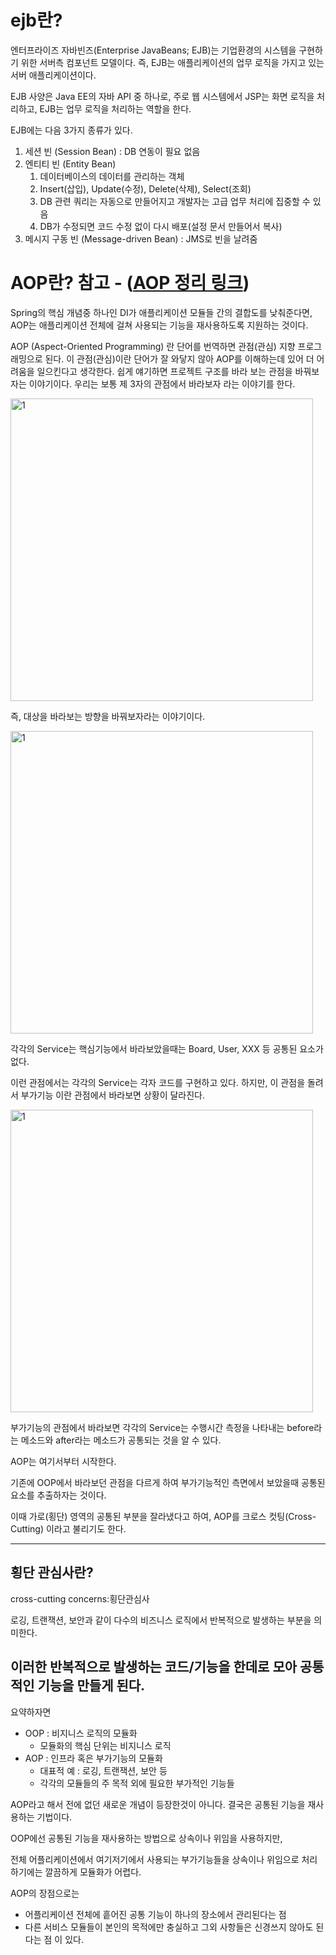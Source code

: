 # ejb란?
엔터프라이즈 자바빈즈(Enterprise JavaBeans; EJB)는 기업환경의 시스템을 구현하기 위한 서버측 컴포넌트 모델이다. 즉, EJB는 애플리케이션의 업무 로직을 가지고 있는 서버 애플리케이션이다. 

EJB 사양은 Java EE의 자바 API 중 하나로, 주로 웹 시스템에서 JSP는 화면 로직을 처리하고, EJB는 업무 로직을 처리하는 역할을 한다.

EJB에는 다음 3가지 종류가 있다.
1. 세션 빈 (Session Bean) : DB 연동이 필요 없음
2. 엔티티 빈 (Entity Bean)
    1. 데이터베이스의 데이터를 관리하는 객체
    2. Insert(삽입), Update(수정), Delete(삭제), Select(조회)
    3. DB 관련 쿼리는 자동으로 만들어지고 개발자는 고급 업무 처리에 집중할 수 있음
    4. DB가 수정되면 코드 수정 없이 다시 배포(설정 문서 만들어서 복사)
3. 메시지 구동 빈 (Message-driven Bean) : JMS로 빈을 날려줌

# AOP란? 참고 - ([AOP 정리 링크](https://jojoldu.tistory.com/71))
Spring의 핵심 개념중 하나인 DI가 애플리케이션 모듈들 간의 결합도를 낮춰준다면, AOP는 애플리케이션 전체에 걸쳐 사용되는 기능을 재사용하도록 지원하는 것이다.

AOP (Aspect-Oriented Programming) 란 단어를 번역하면 관점(관심) 지향 프로그래밍으로 된다.
이 관점(관심)이란 단어가 잘 와닿지 않아 AOP를 이해하는데 있어 더 어려움을 일으킨다고 생각한다.
쉽게 얘기하면 프로젝트 구조를 바라 보는 관점을 바꿔보자는 이야기이다.
우리는 보통 제 3자의 관점에서 바라보자 라는 이야기를 한다.

<img width="484" alt="1" src="https://img1.daumcdn.net/thumb/R1280x0/?scode=mtistory2&fname=http%3A%2F%2Fcfile23.uf.tistory.com%2Fimage%2F2108D041584969DA190575">

즉, 대상을 바라보는 방향을 바꿔보자라는 이야기이다.

<img width="484" alt="1" src="https://img1.daumcdn.net/thumb/R1280x0/?scode=mtistory2&fname=http%3A%2F%2Fcfile4.uf.tistory.com%2Fimage%2F273B244458496A0A1B7AC5">

각각의 Service는 핵심기능에서 바라보았을때는 Board, User, XXX 등 공통된 요소가 없다.

이런 관점에서는 각각의 Service는 각자 코드를 구현하고 있다. 하지만, 이 관점을 돌려서 부가기능 이란 관점에서 바라보면 상황이 달라진다.

<img width="484" alt="1" src="https://img1.daumcdn.net/thumb/R1280x0/?scode=mtistory2&fname=http%3A%2F%2Fcfile3.uf.tistory.com%2Fimage%2F2473C33D58496A2A0F6DF9">

부가기능의 관점에서 바라보면 각각의 Service는 수행시간 측정을 나타내는 before라는 메소드와 after라는 메소드가 공통되는 것을 알 수 있다.

AOP는 여기서부터 시작한다.

기존에 OOP에서 바라보던 관점을 다르게 하여 부가기능적인 측면에서 보았을때 공통된 요소를 추출하자는 것이다.

이때 가로(횡단) 영역의 공통된 부분을 잘라냈다고 하여, AOP를 크로스 컷팅(Cross-Cutting) 이라고 불리기도 한다.

----------------------------------------------
## 횡단 관심사란?
cross-cutting concerns:횡단관심사 

로깅, 트랜잭션, 보안과 같이 다수의 비즈니스 로직에서 반복적으로 발생하는 부분을 의미한다.

이러한 반복적으로 발생하는 코드/기능을 한데로 모아 공통적인 기능을 만들게 된다.
----------------------------------------------


요약하자면
- OOP : 비지니스 로직의 모듈화
    - 모듈화의 핵심 단위는 비지니스 로직
- AOP : 인프라 혹은 부가기능의 모듈화
    - 대표적 예 : 로깅, 트랜잭션, 보안 등
    - 각각의 모듈들의 주 목적 외에 필요한 부가적인 기능들

AOP라고 해서 전에 없던 새로운 개념이 등장한것이 아니다. 결국은 공통된 기능을 재사용하는 기법이다.

OOP에선 공통된 기능을 재사용하는 방법으로 상속이나 위임을 사용하지만, 

전체 어플리케이션에서 여기저기에서 사용되는 부가기능들을 상속이나 위임으로 처리하기에는 깔끔하게 모듈화가 어렵다.

AOP의 장점으로는
- 어플리케이션 전체에 흩어진 공통 기능이 하나의 장소에서 관리된다는 점
- 다른 서비스 모듈들이 본인의 목적에만 충실하고 그외 사항들은 신경쓰지 않아도 된다는 점
이 있다.
